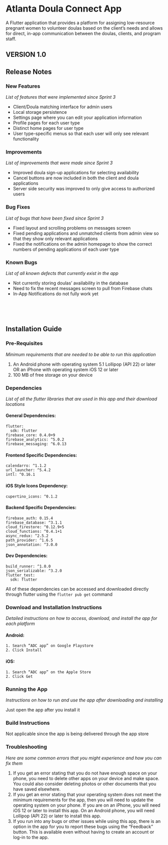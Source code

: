 # Atlanta Doula Connect App

A Flutter application that provides a platform for assigning low-resource pregnant women to volunteer doulas based on the client’s needs and allows for direct, in-app communication between the doulas, clients, and program staff.

## VERSION 1.0 

## Release Notes 

### New Features
_List of features that were implemented since Sprint 3_
- Client/Doula matching interface for admin users
- Local storage persistence
- Settings page where you can edit your application information
- Profile pages for each user type 
- Distinct home pages for user type
- User type-specific menus so that each user will only see relevant functionality 

### Improvements
_List of improvements that were made since Sprint 3_
- Improved doula sign-up applications for selecting availability
- Cancel buttons are now included in both the client and doula applications
- Server side security was improved to only give access to authorized users

### Bug Fixes
_List of bugs that have been fixed since Sprint 3_
- Fixed layout and scrolling problems on messages screen
- Fixed pending applications and unmatched clients from admin view so that they show only relevant applications  
- Fixed the notifications on the admin homepage to show the correct numbers of pending applications of each user type 

### Known Bugs
_List of all known defects that currently exist in the app_
- Not currently storing doulas’ availability in the database 
- Need to fix the recent messages screen to pull from Firebase chats
- In-App Notifications do not fully work yet 
  
&nbsp;

&nbsp;
  
## Installation Guide

### Pre-Requisites 
_Minimum requirements that are needed to be able to run this application_
1. An Android phone with operating system 5.1 Lollipop (API 22) or later  
      OR an iPhone with operating system iOS 12 or later
2. 100 MB of free storage on your device 

### Dependencies
_List of all the flutter libraries that are used in this app and their download locations_
  #### General Dependencies: 
    flutter:
      sdk: flutter
    firebase_core: 0.4.0+9
    firebase_analytics: ^5.0.2
    firebase_messaging: ^6.0.13

  #### Frontend Specific Dependencies:
    calendarro: ^1.1.2
    url_launcher: ^5.4.2
    intl: ^0.16.1

  #### iOS Style Icons Dependency:
    cupertino_icons: ^0.1.2

  #### Backend Specific Dependencies:
    firebase_auth: 0.15.4
    firebase_database: ^3.1.1
    cloud_firestore: ^0.12.9+5
    cloud_functions: ^0.4.1+1
    async_redux: ^2.5.2
    path_provider: ^1.6.5
    json_annotation: ^3.0.0

  #### Dev Dependencies:
    build_runner: ^1.0.0
    json_serializable: ^3.2.0
    flutter_test:
      sdk: flutter

All of these dependencies can be accessed and downloaded directly through flutter using the `flutter pub get` command 

### Download and Installation Instructions
_Detailed instructions on how to access, download, and install the app for each platform_ 
  #### Android: 
    1. Search “ADC app” on Google Playstore
    2. Click Install
  #### iOS: 
    1. Search “ADC app” on the Apple Store
    2. Click Get

### Running the App
_Instructions on how to run and use the app after downloading and installing_  
  
Just open the app after you install it

### Build Instructions
Not applicable since the app is being delivered through the app store

### Troubleshooting  
_Here are some common errors that you might experience and how you can fix them_
1. If you get an error stating that you do not have enough space on your phone, you need to delete other apps on your device and make space. You could also consider deleting photos or other documents that you have saved elsewhere. 
2. If you get an error stating that your operating system does not meet the minimum requirements for the app, then you will need to update the operating system on your phone. If you are on an iPhone, you will need iOS 12 or later to install this app. On an Android phone, you will need Lollipop (API 22) or later to install this app. 
3. If you run into any bugs or other issues while using this app, there is an option in the app for you to report these bugs using the “Feedback” button. This is available even without having to create an account or log-in to the app. 
